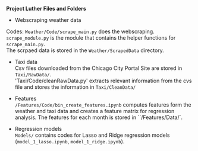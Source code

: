 
**Project Luther Files and Folders**

* Webscraping weather data  

Codes: `Weather/Code/scrape_main.py` does the webscraping. `scrape_module.py` is the module that contains the helper functions for `scrape_main.py`.   
The scrpaed data is stored in the `Weather/ScrapedData` directory.

* Taxi data  
Csv files downloaded from the Chicago City Portal Site are stored in `Taxi/RawData/`.  
'Taxi/Code/cleanRawData.py' extracts relevant information from the cvs file and stores the information in `Taxi/CleanData/`

* Features  
`/Features/Code/bin_create_features.ipynb` computes features form the weather and taxi data and creates a feature matrix for regression analysis. The features for each month is stored in ``/Features/Data/`.

* Regression models  
`Models/` contains codes for Lasso and Ridge regression models (`model_1_lasso.ipynb`, `model_1_ridge.ipynb`).

